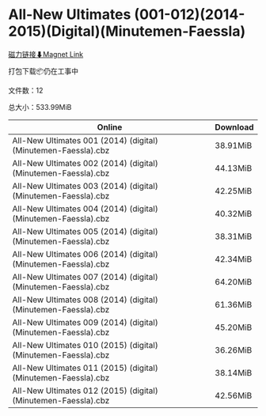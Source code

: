 # All-New Ultimates (001-012)(2014-2015)(Digital)(Minutemen-Faessla)

[磁力链接⬇Magnet Link](magnet:?xt=urn:btih:e9882ed3de3078c216ae5da3e4dc5331463ccd9f&dn=All-New%20Ultimates%20%28001-012%29%282014-2015%29%28Digital%29%28Minutemen-Faessla%29)

打包下载📦仍在工事中

文件数：12

总大小：533.99MiB

Online | Download
--- | ---
All-New Ultimates 001 (2014) (digital) (Minutemen-Faessla).cbz | 38.91MiB
All-New Ultimates 002 (2014) (digital) (Minutemen-Faessla).cbz | 44.13MiB
All-New Ultimates 003 (2014) (digital) (Minutemen-Faessla).cbz | 42.25MiB
All-New Ultimates 004 (2014) (digital) (Minutemen-Faessla).cbz | 40.32MiB
All-New Ultimates 005 (2014) (digital) (Minutemen-Faessla).cbz | 38.31MiB
All-New Ultimates 006 (2014) (digital) (Minutemen-Faessla).cbz | 42.34MiB
All-New Ultimates 007 (2014) (digital) (Minutemen-Faessla).cbz | 64.20MiB
All-New Ultimates 008 (2014) (digital) (Minutemen-Faessla).cbz | 61.36MiB
All-New Ultimates 009 (2014) (digital) (Minutemen-Faessla).cbz | 45.20MiB
All-New Ultimates 010 (2015) (digital) (Minutemen-Faessla).cbz | 36.26MiB
All-New Ultimates 011 (2015) (digital) (Minutemen-Faessla).cbz | 38.14MiB
All-New Ultimates 012 (2015) (digital) (Minutemen-Faessla).cbz | 42.56MiB
